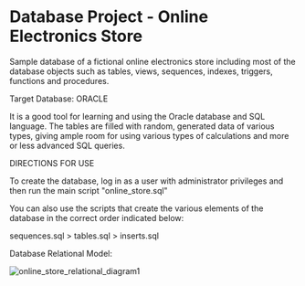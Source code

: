 # Database Project - Online Electronics Store

Sample database of a fictional online electronics store including most of the database objects such as 
tables, views, sequences, indexes, triggers, functions and procedures. 

Target Database: ORACLE

It is a good tool for learning and using the Oracle database and SQL language.
The tables are filled with random, generated data of various types, giving ample room for using various types of calculations and more or less advanced SQL queries.


DIRECTIONS FOR USE

To create the database, log in as a user with administrator privileges and then run the main script "online_store.sql"

You can also use the scripts that create the various elements of the database in the correct order indicated below:

sequences.sql > tables.sql > inserts.sql




Database Relational Model:

![online_store_relational_diagram1](https://user-images.githubusercontent.com/109040476/179369307-3cc76716-3227-4435-9b8b-60651d3e2727.png)
